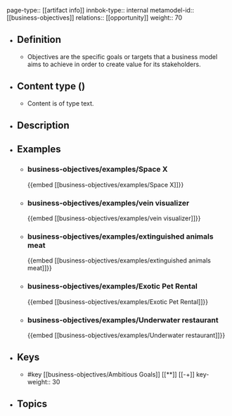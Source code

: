 page-type:: [[artifact info]]
innbok-type:: internal
metamodel-id:: [[business-objectives]]
relations:: [[opportunity]]
weight:: 70

- ## Definition
  - Objectives are the specific goals or targets that a business model aims to achieve in order to create value for its stakeholders.
- ## Content type ()
  - Content is of type text.
  
- ## Description
- ## Examples
  - ### business-objectives/examples/Space X
    {{embed [[business-objectives/examples/Space X]]}}
  - ### business-objectives/examples/vein visualizer
    {{embed [[business-objectives/examples/vein visualizer]]}}
  - ### business-objectives/examples/extinguished animals meat
    {{embed [[business-objectives/examples/extinguished animals meat]]}}
  - ### business-objectives/examples/Exotic Pet Rental
    {{embed [[business-objectives/examples/Exotic Pet Rental]]}}
  - ### business-objectives/examples/Underwater restaurant
    {{embed [[business-objectives/examples/Underwater restaurant]]}}
  
- ## Keys
  - #key [[business-objectives/Ambitious Goals]] [[**]] [[-+]]
    key-weight:: 30
- ## Topics
  

